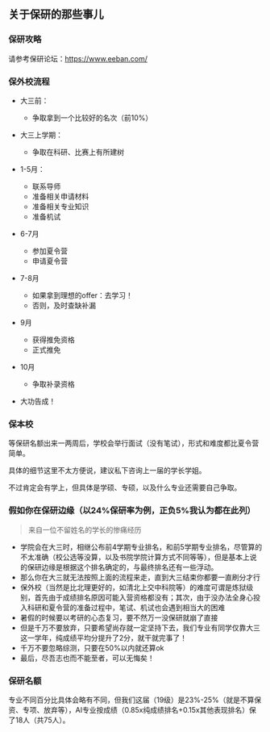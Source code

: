 ## 关于保研的那些事儿

### 保研攻略

请参考保研论坛：https://www.eeban.com/

### 保外校流程

- 大三前：
  - 争取拿到一个比较好的名次（前10%）

- 大三上学期：
  - 争取在科研、比赛上有所建树

- 1-5月：
  - 联系导师
  - 准备相关申请材料
  - 准备相关专业知识
  - 准备机试
- 6-7月
  - 参加夏令营
  - 申请夏令营
- 7-8月
  - 如果拿到理想的offer：去学习！
  - 否则，及时查缺补漏
- 9月
  - 获得推免资格
  - 正式推免
- 10月
  - 争取补录资格
- 大功告成！

### 保本校

等保研名额出来一两周后，学校会举行面试（没有笔试），形式和难度都比夏令营简单。

具体的细节这里不太方便说，建议私下咨询上一届的学长学姐。

不过肯定会有学上，但具体是学硕、专硕，以及什么专业还需要自己争取。

### 假如你在保研边缘（以24%保研率为例，正负5%我认为都在此列）

> 来自一位不留姓名的学长的惨痛经历

- 学院会在大三时，相继公布前4学期专业排名，和前5学期专业排名，尽管算的不太准确（校公选等没算，以及书院学院计算方式不同等等），但是基本上说的保研边缘是根据这个排名确定的，与最终排名还有一些浮动。
- 那么你在大三就无法按照上面的流程来走，直到大三结束你都要一直刷分才行
- 保外校（当然是比北理更好的，如清北上交中科院等）的难度可谓是炼狱级别，首先由于成绩排名原因可能入营资格都没有；其次，由于没办法全身心投入科研和夏令营的准备过程中，笔试、机试也会遇到相当大的困难
- 暑假的时候要以考研的心态复习，要不然万一没保研就崩了直接
- 但是千万不要放弃，只要希望尚存就一定坚持下去，我们专业有同学仅靠大三这一学年，纯成绩平均分提升了2分，就干就完事了！
- 千万不要忽略综测，只要在50%以内就还算ok
- 最后，尽吾志也而不能至者，可以无悔矣！

### 保研名额

专业不同百分比具体会略有不同，但我们这届（19级）是23%-25%（就是不算保资、专项、放弃等），AI专业按成绩（0.85x纯成绩排名+0.15x其他表现排名）保了18人（共75人）。
